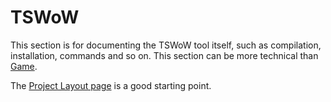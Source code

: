 # TSWoW

This section is for documenting the TSWoW tool itself, such as compilation, installation, commands and so on. This section can be more technical than [Game](../Game/). 

The [Project Layout page](ProjectLayout.md) is a good starting point.